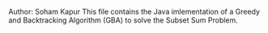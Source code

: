 Author: Soham Kapur
This file contains the Java imlementation of a Greedy and Backtracking Algorithm (GBA) to solve the Subset Sum Problem.
